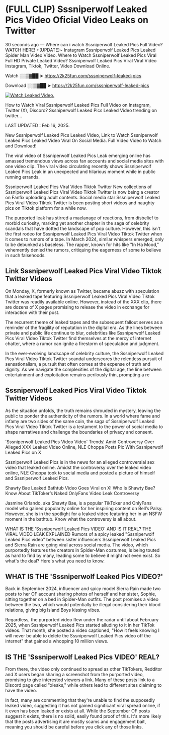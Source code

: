 # (FULL CLIP) Sssniperwolf Leaked Pics Video Oficial Video Leaks on Twitter

30 seconds ago — Where can i watch Sssniperwolf Leaked Pics Full Video? WATCH HERE! +(UPDATE)~ Instagram Sssniperwolf Leaked Pics Leaked Spider Man Video Video. Where to Watch Sssniperwolf Leaked Pics Viral Full HD Private Leaked Video? Sssniperwolf Leaked Pics Viral Viral Video Instagram, Tiktok, Twitter, Video Download Online.

Watch ░░▒▓██ ➤ https://2k25fun.com/sssniperwolf-leaked-pics

Download ░░▒▓██ ➤ https://2k25fun.com/sssniperwolf-leaked-pics

[![Watch Leaked Video.](https://miro.medium.com/v2/resize:fit:828/format:webp/1*cilzJN44JGOrTw9NJCrNHA.gif "Watch Leaked Video")](https://2k25fun.com/sssniperwolf-leaked-pics)

How to Watch Viral Sssniperwolf Leaked Pics Full Video on Instagram, Twitter (X), Discord? Sssniperwolf Leaked Pics Leaked Video trending on twitter...

LAST UPDATED : Feb 16, 2025.

New Sssniperwolf Leaked Pics Leaked Video, Link to Watch Sssniperwolf Leaked Pics Leaked Video Viral On Social Media. Full Video Video to Watch and Download!

The viral video of Sssniperwolf Leaked Pics Leak emerging online has amassed tremendous views across fan accounts and social media sites with one video clip. The viral video circulating recently shows Sssniperwolf Leaked Pics Leak in an unexpected and hilarious moment while in public running errands.

Sssniperwolf Leaked Pics Viral Video Tiktok Twitter New collections of Sssniperwolf Leaked Pics Viral Video Tiktok Twitter is now being a creator on Fanfix uploading adult contents. Social media star Sssniperwolf Leaked Pics Viral Video Tiktok Twitter is been posting short videos and naughty pics on Tiktok platform for a while now.

The purported leak has stirred a maelanage of reactions, from disbelief to morbid curiosity, marking yet another chapter in the saga of celebrity scandals that have dotted the landscape of pop culture. However, this isn't the first rodeo for Sssniperwolf Leaked Pics Viral Video Tiktok Twitter when it comes to rumors of a tape. In March 2024, similar whispers emerged, only to be debunked as baseless. The rapper, known for hits like "In Ha Mood," vehemently denied the rumors, critiquing the eagerness of some to believe in such falsehoods.

## Link Sssniperwolf Leaked Pics Viral Video Tiktok Twitter Videos

On Monday, X, formerly known as Twitter, became abuzz with speculation that a leaked tape featuring Sssniperwolf Leaked Pics Viral Video Tiktok Twitter was readily available online. However, instead of the XXX clip, there are dozens of X pages promising to release the video in exchange for interaction with their post.

The recurrent theme of leaked tapes and the subsequent fallout serves as a reminder of the fragility of reputation in the digital era. As the lines between private and public life continue to blur, celebrities like Sssniperwolf Leaked Pics Viral Video Tiktok Twitter find themselves at the mercy of internet chatter, where a rumor can ignite a firestorm of speculation and judgment.

In the ever-evolving landscape of celebrity culture, the Sssniperwolf Leaked Pics Viral Video Tiktok Twitter scandal underscores the relentless pursuit of sensationalism, a pursuit that often comes at the expense of truth and dignity. As we navigate the complexities of the digital age, the line between entertainment and exploitation remains perilously thin, prompting a re

##  Sssniperwolf Leaked Pics Viral Video Tiktok Twitter Videos

As the situation unfolds, the truth remains shrouded in mystery, leaving the public to ponder the authenticity of the rumors. In a world where fame and infamy are two sides of the same coin, the saga of Sssniperwolf Leaked Pics Viral Video Tiktok Twitter is a testament to the power of social media to shape narratives and challenge the boundaries of privacy and consent.

'Sssniperwolf Leaked Pics Video Video' Trends! Amid Controversy Over Alleged XXX Leaked Video Online, NLE Choppa Posts Pic With Sssniperwolf Leaked Pics on X

Sssniperwolf Leaked Pics is in the news for an alleged controversial sex video that leaked online. Amidst the controversy over the leaked video online, NLE Choppa took to social media and posted a picture of himself and Sssniperwolf Leaked Pics.

Shawty Bae Leaked Bathtub Video Goes Viral on X! Who Is Shawty Bae? Know About TikToker’s Naked OnlyFans Video Leak Controversy

Jasmine Orlando, aka Shawty Bae, is a popular TikToker and OnlyFans model who gained popularity online for her inspiring content on Bell’s Palsy. However, she is in the spotlight for a leaked video featuring her in an NSFW moment in the bathtub. Know what the controversy is all about.

WHAT IS THE 'Sssniperwolf Leaked Pics VIDEO' AND IS IT REAL? THE VIRAL VIDEO LEAK EXPLAINED Rumors of a spicy leaked "Sssniperwolf Leaked Pics video" between sister influencers Sssniperwolf Leaked Pics and Sierra Rain are going viral across social media. The video, which purportedly features the creators in Spider-Man costumes, is being touted as hard to find by many, leading some to believe it might not even exist. So what's the deal? Here's what you need to know.

## WHAT IS THE 'Sssniperwolf Leaked Pics VIDEO?'

Back in September 2024, influencer and spicy model Sierra Rain made two posts to her OF account sharing photos of herself and her sister, Sophie, sitting together on a bed in Spider-Man outfits. The post promises a video between the two, which would potentially be illegal considering their blood relations, giving big Island Boys kissing vibes.

Regardless, the purported video flew under the radar until about February 2025, when Sssniperwolf Leaked Pics started alluding to it in her TikTok videos. That month, she posted a video captioned, "How it feels knowing I will never be able to delete the Sssniperwolf Leaked Pics video off the internet" that gained a whopping 10 million views.

## IS THE 'Sssniperwolf Leaked Pics VIDEO' REAL?

From there, the video only continued to spread as other TikTokers, Redditor and X users began sharing a screenshot from the purported video, promising to give interested viewers a link. Many of these posts link to a Discord page called "xleaks," while others lead to different sites claiming to have the video.

In fact, many are commenting that they're unable to find the supposedly leaked video, suggesting it has not gained significant viral spread online, if it even has been leaked or exists at all. While the September OF posts suggest it exists, there is no solid, easily found proof of this. It's more likely that the posts advertising it are mostly scams and engagement bait, meaning you should be careful before you click any of those links.
